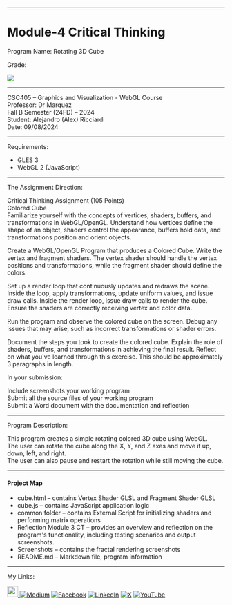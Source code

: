 ﻿-----------------------------------------------------------------------------------------------------------------------------
# Module-4 Critical Thinking
Program Name: Rotating 3D Cube

Grade:  

<p align="left">
<img  src="https://github.com/user-attachments/assets/0580aefe-6c5b-4f8d-967a-f101b18307db">
</p>

-----------------------------------------------------------------------------------------------------------------------------

CSC405 – Graphics and Visualization - WebGL Course  
Professor: Dr Marquez   
Fall B Semester (24FD) – 2024  
Student: Alejandro (Alex) Ricciardi  
Date: 09/08/2024   

-----------------------------------------------------------------------------------------------------------------------------


Requirements:  
- GLES 3
- WebGL 2 (JavaScript)
  
-----------------------------------------------------------------------------------------------------------------------------

The Assignment Direction:  

Critical Thinking Assignment (105 Points)  
Colored Cube  
Familiarize yourself with the concepts of vertices, shaders, buffers, and transformations in WebGL/OpenGL. Understand how vertices define the shape of an object, shaders control the appearance, buffers hold data, and transformations position and orient objects.  

Create a WebGL/OpenGL Program that produces a Colored Cube. Write the vertex and fragment shaders. The vertex shader should handle the vertex positions and transformations, while the fragment shader should define the colors.  

Set up a render loop that continuously updates and redraws the scene. Inside the loop, apply transformations, update uniform values, and issue draw calls. Inside the render loop, issue draw calls to render the cube. Ensure the shaders are correctly receiving vertex and color data.  

Run the program and observe the colored cube on the screen. Debug any issues that may arise, such as incorrect transformations or shader errors.  

Document the steps you took to create the colored cube. Explain the role of shaders, buffers, and transformations in achieving the final result. Reflect on what you've learned through this exercise. This should be approximately 3 paragraphs in length.  

In your submission:  

Include screenshots your working program  
Submit all the source files of your working program  
Submit a Word document with the documentation and reflection  

-----------------------------------------------------------------------------------------------------------------------------

Program Description:  

This program creates a simple rotating colored 3D cube using WebGL.   
The user can rotate the cube along the X, Y, and Z axes and move it up, down, left, and right.  
The user can also pause and restart the rotation while still moving the cube.  

-----------------------------------------------------------------------------------------------------------------------------

#### Project Map
- cube.html – contains Vertex Shader GLSL and Fragment Shader GLSL  
- cube.js – contains JavaScript application logic  
- common folder – contains External Script for initializing shaders and performing matrix operations 
- Reflection Module 3 CT – provides an overview and reflection on the program's functionality, including testing scenarios and output screenshots.
- Screenshots – contains the fractal rendering screenshots 
- README.md – Markdown file, program information  

-----------------------------------------------------------------------------------------------------------------------------

My Links:   

<span><a href="https://www.alexomegapy.com" target="_blank"><img width="25" height="25" src="https://github.com/user-attachments/assets/f8001645-cc85-4b99-beec-74482a83ac87"></span>    [![Medium](https://img.shields.io/badge/Medium-12100E?style=for-the-badge&logo=medium&logoColor=whit)](https://medium.com/@alex.omegapy)    [![Facebook](https://img.shields.io/badge/Facebook-%231877F2.svg?logo=Facebook&logoColor=white)](https://www.facebook.com/profile.php?id=100089638857137)    [![LinkedIn](https://img.shields.io/badge/LinkedIn-%230077B5.svg?logo=linkedin&logoColor=white)](https://linkedin.com/in/alex-ricciardi)    [![X](https://img.shields.io/badge/X-black.svg?logo=X&logoColor=white)](https://x.com/AlexOmegapy)    [![YouTube](https://img.shields.io/badge/YouTube-%23FF0000.svg?logo=YouTube&logoColor=white)](https://www.youtube.com/channel/UC4rMaQ7sqywMZkfS1xGh2AA) 





